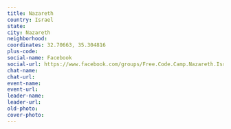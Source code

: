 ```yaml
---
title: Nazareth
country: Israel
state: 
city: Nazareth
neighborhood: 
coordinates: 32.70663, 35.304816
plus-code:
social-name: Facebook
social-url: https://www.facebook.com/groups/Free.Code.Camp.Nazareth.Israel
chat-name:
chat-url:
event-name:
event-url:
leader-name:
leader-url:
old-photo: 
cover-photo:
---
```

